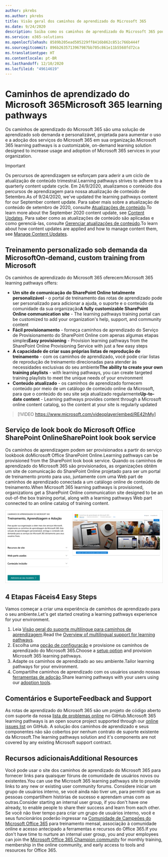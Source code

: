 ```yaml
---
author: pkrebs
ms.author: pkrebs
title: Visão geral dos caminhos de aprendizado do Microsoft 365
ms.date: 9/24/2020
description: Saiba como os caminhos de aprendizado do Microsoft 365 podem acelerar o uso e a adoção dos serviços do Microsoft 365 em sua organização. Os caminhos de aprendizado incluem uma Web part personalizada do SharePoint Online e um moderno site de treinamento em comunicações do SharePoint Online que é facilmente provisionado para o locatário do Microsoft 365.
ms.service: o365-solutions
ms.openlocfilehash: 8589b205ead505229ff8416b862c851c766b444f
ms.sourcegitcommit: 896b2635713967987bb705c861e11b5568fd72ca
ms.translationtype: HT
ms.contentlocale: pt-BR
ms.lasthandoff: 12/10/2020
ms.locfileid: "49614619"
---
```

# <a name="microsoft-365-learning-pathways"></a><span data-ttu-id="21625-104">Caminhos de aprendizado do Microsoft 365</span><span class="sxs-lookup"><span data-stu-id="21625-104">Microsoft 365 learning pathways</span></span> 
<span data-ttu-id="21625-105">Os caminhos de aprendizado do Microsoft 365 são uma solução de aprendizado sob demanda e personalizável, projetada para aumentar o uso e a adoção dos serviços do Microsoft 365 em sua organização.</span><span class="sxs-lookup"><span data-stu-id="21625-105">Microsoft 365 learning pathways is a customizable, on-demand learning solution designed to increase usage and adoption of Microsoft 365 services in your organization.</span></span>    

> [!IMPORTANT]
> <span data-ttu-id="21625-106">Os percursos de aprendizagem se esforçam para aderir a um ciclo de atualização de conteúdo trimestral.</span><span class="sxs-lookup"><span data-stu-id="21625-106">Learning pathways strives to adhere to a quarterly content update cycle.</span></span> <span data-ttu-id="21625-107">Em 24/9/2020, atualizamos o conteúdo dos percursos de aprendizagem para nossa atualização de conteúdo de Setembro.</span><span class="sxs-lookup"><span data-stu-id="21625-107">As of 9/24/2020, we've updated the learning pathways content for our September content update.</span></span> <span data-ttu-id="21625-108">Para saber mais sobre a atualização de conteúdo de setembro de 2020, consulte [Atualizações de conteúdo](custom_contentupdates.md).</span><span class="sxs-lookup"><span data-stu-id="21625-108">To learn more about the September 2020 content update, see [Content Updates](custom_contentupdates.md).</span></span> <span data-ttu-id="21625-109">Para saber como as atualizações de conteúdo são aplicadas e como gerenciá-las, consulte [Gerenciar atualizações de conteúdo](custom_contentupdatesmanage.md).</span><span class="sxs-lookup"><span data-stu-id="21625-109">To learn about how content updates are applied and how to manage content them, see [Manage Content Updates](custom_contentupdatesmanage.md).</span></span>  

## <a name="on-demand-custom-training-from-microsoft"></a><span data-ttu-id="21625-110">Treinamento personalizado sob demanda da Microsoft</span><span class="sxs-lookup"><span data-stu-id="21625-110">On-demand, custom training from Microsoft</span></span>

<span data-ttu-id="21625-111">Os caminhos de aprendizado do Microsoft 365 oferecem:</span><span class="sxs-lookup"><span data-stu-id="21625-111">Microsoft 365 learning pathways offers:</span></span>

- <span data-ttu-id="21625-112">**Um site de comunicação do SharePoint Online totalmente personalizável** - o portal de treinamento das rotas de aprendizado pode ser personalizado para adicionar a ajuda, o suporte e o conteúdo da comunidade da sua organização</span><span class="sxs-lookup"><span data-stu-id="21625-112">**A fully customizable SharePoint Online communication site** - The learning pathways training portal can be customized to add your organization's help, support, and community content</span></span>
- <span data-ttu-id="21625-113">**Fácil provisionamento** - forneça caminhos de aprendizado do Serviço de Provisionamento do SharePoint Online com apenas algumas etapas simples</span><span class="sxs-lookup"><span data-stu-id="21625-113">**Easy provisioning** - Provision learning pathways from the SharePoint Online Provisioning Service with just a few easy steps</span></span>
- <span data-ttu-id="21625-114">**A capacidade de criar suas próprias listas de reprodução de treinamento** - com os caminhos de aprendizado, você pode criar listas de reprodução de treinamento direcionadas para atender às necessidades exclusivas do seu ambiente</span><span class="sxs-lookup"><span data-stu-id="21625-114">**The ability to create your own training playlists** - with learning pathways, you can create targeted training playlists to meet the unique needs of your environment</span></span>
- <span data-ttu-id="21625-115">**Conteúdo atualizado** - os caminhos de aprendizado fornecem conteúdo por meio de um catálogo de conteúdo online da Microsoft, para que o conteúdo do seu site seja atualizado regularmente</span><span class="sxs-lookup"><span data-stu-id="21625-115">**Up-to-date content** - Learning pathways provides content through a Microsoft online content catalog, so the content at your site is regularly updated</span></span>

> [!VIDEO https://www.microsoft.com/videoplayer/embed/RE42hMy]

## <a name="sharepoint-look-book-service"></a><span data-ttu-id="21625-116">Serviço de look book do Microsoft Office SharePoint Online</span><span class="sxs-lookup"><span data-stu-id="21625-116">SharePoint look book service</span></span>
<span data-ttu-id="21625-117">Os caminhos de aprendizagem podem ser provisionados a partir do serviço lookbook doMicrosoft Office SharePoint Online.</span><span class="sxs-lookup"><span data-stu-id="21625-117">Learning pathways can be provisioned from the SharePoint look book service.</span></span> <span data-ttu-id="21625-118">Quando os caminhos de aprendizado do Microsoft 365 são provisionados, as organizações obtêm um site de comunicação do SharePoint Online projetado para ser um portal de treinamento pronto para uso, juntamente com uma Web part de caminhos de aprendizado conectada a um catálogo online de conteúdo de treinamento.</span><span class="sxs-lookup"><span data-stu-id="21625-118">When Microsoft 365 learning pathways is provisioned, organizations get a SharePoint Online communication site designed to be an out-of-the box training portal, along with a learning pathways Web part connected to an online catalog of training content.</span></span> 

![Página de provisionamento de livro de aparência do Microsoft Office SharePoint Online](media/cg-provision.png)

## <a name="4-easy-steps"></a><span data-ttu-id="21625-120">4 Etapas Fáceis</span><span class="sxs-lookup"><span data-stu-id="21625-120">4 Easy Steps</span></span>
<span data-ttu-id="21625-121">Vamos começar a criar uma experiência de caminhos de aprendizado para o seu ambiente.</span><span class="sxs-lookup"><span data-stu-id="21625-121">Let's get started creating a learning pathways experience for your environment.</span></span>
1. <span data-ttu-id="21625-122">Leia [Visão geral do suporte multilíngue para caminhos de aprendizagem](custom_overview_ml.md).</span><span class="sxs-lookup"><span data-stu-id="21625-122">Read the [Overview of multilingual support for learning pathways](custom_overview_ml.md).</span></span> 
2. <span data-ttu-id="21625-123">Escolha uma [opção de configuração](custom_setupoptions.md) e provisione os caminhos de aprendizado do Microsoft 365.</span><span class="sxs-lookup"><span data-stu-id="21625-123">Choose a [setup option](custom_setupoptions.md) and provision Microsoft 365 learning pathways.</span></span>  
3. <span data-ttu-id="21625-124">Adapte os caminhos de aprendizado ao seu ambiente.</span><span class="sxs-lookup"><span data-stu-id="21625-124">Tailor learning pathways for your environment.</span></span>
4. <span data-ttu-id="21625-125">Compartilhe caminhos de aprendizado com os usuários usando nossas [ferramentas de adoção](driveadoption.md).</span><span class="sxs-lookup"><span data-stu-id="21625-125">Share learning pathways with your users using our [adoption tools](driveadoption.md).</span></span>

## <a name="feedback-and-support"></a><span data-ttu-id="21625-126">Comentários e Suporte</span><span class="sxs-lookup"><span data-stu-id="21625-126">Feedback and Support</span></span>

<span data-ttu-id="21625-127">As rotas de aprendizado do Microsoft 365 são um projeto de código aberto com suporte da nossa [lista de problemas online](https://aka.ms/CustomLearningHelp) no GitHub.</span><span class="sxs-lookup"><span data-stu-id="21625-127">Microsoft 365 learning pathways is an open source project supported through our [online issues list](https://aka.ms/CustomLearningHelp) on GitHub.</span></span> <span data-ttu-id="21625-128">A solução dos caminhos de aprendizado e seus componentes não são cobertos por nenhum contrato de suporte existente da Microsoft.</span><span class="sxs-lookup"><span data-stu-id="21625-128">The learning pathways solution and it's components are not covered by any existing Microsoft support contract.</span></span>  

## <a name="additional-resources"></a><span data-ttu-id="21625-129">Recursos adicionais</span><span class="sxs-lookup"><span data-stu-id="21625-129">Additional Resources</span></span>
<span data-ttu-id="21625-130">Você pode usar o site dos caminhos de aprendizado do Microsoft 365 para fornecer links para quaisquer fóruns de comunidade de usuários novos ou existentes.</span><span class="sxs-lookup"><span data-stu-id="21625-130">You can use the Microsoft 365 learning pathways site to provide links to any new or existing user community forums.</span></span> <span data-ttu-id="21625-131">Considere iniciar um grupo de usuários interno, se você ainda não tiver um, para permitir que as pessoas compartilhem histórias de sucesso e aprendam umas com as outras.</span><span class="sxs-lookup"><span data-stu-id="21625-131">Consider starting an internal user group, if you don't have one already, to enable people to share their success and learn from each other.</span></span>  <span data-ttu-id="21625-132">Se você não tiver tempo para criar um grupo de usuários interno, você e seus funcionários poderão ingressar na [Comunidade de Campeões do Microsoft Office 365](https://aka.ms/O365Champions) para treinamento mensal, associação à comunidade online e acesso antecipado a ferramentas e recursos do Office 365.</span><span class="sxs-lookup"><span data-stu-id="21625-132">If you don't have time to nurture an internal user group, you and your employees can join the [Microsoft Office 365 Champion community](https://aka.ms/O365Champions) for monthly training, membership in the online community, and early access to tools and resources for Office 365.</span></span>
